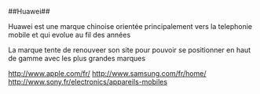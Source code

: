 ##Huawei##

Huawei est une marque chinoise orientée principalement vers la telephonie mobile et qui evolue au fil des années

La marque tente de renouveer son site pour pouvoir se positionner en haut de gamme avec les plus grandes marques

http://www.apple.com/fr/
http://www.samsung.com/fr/home/
http://www.sony.fr/electronics/appareils-mobiles
